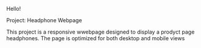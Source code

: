 Hello! 

Project: Headphone Webpage 

This project is a responsive wwebpage designed to display a prodyct page headphones. The page is optimized for both desktop and mobile views

